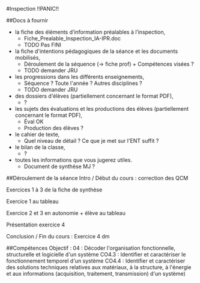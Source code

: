 #Inspection
!!PANIC!!

##Docs à fournir
* la fiche des éléments d’information préalables à l’inspection,
	* Fiche_Prealable_Inspection_IA-IPR.doc
	* TODO Pas FINI
* la fiche d'intentions pédagogiques de la séance et les documents mobilisés,
	* Déroulement de la séquence (-> fiche prof) + Compétences visées ? 
	* TODO demander JRU
* les progressions dans les différents enseignements,
	* Séquence ? Toute l'année ? Autres disciplines ?
	* TODO demander JRU
* des dossiers d'élèves  (partiellement concernant le format PDF),
	* ?
* les sujets des évaluations et les productions des élèves (partiellement concernant le format PDF),
	* Éval OK
	* Production des élèves ?
* le cahier de texte,
	* Quel niveau de détail ? Ce que je met sur l'ENT suffit ?
* le bilan de la classe,
	* ?
* toutes les informations que vous jugerez utiles.
	* Document de synthèse MJ ?

##Déroulement de la séance
Intro / Début du cours : correction des QCM

Exercices 1 à 3 de la fiche de synthèse

Exercice 1 au tableau

Exercice 2 et 3 en autonomie + élève au tableau

Présentation exercice 4

Conclusion / Fin du cours : Exercice 4 dm

##Compétences
Objectif : 
04 : Décoder l'organisation fonctionnelle, structurelle et logicielle d'un système
CO4.3 : Identifier et caractériser le fonctionnement temporel d'un système
CO4.4 : Identifier et caractériser des solutions techniques relatives aux matériaux, à la structure, à l'énergie et aux informations (acquisition, traitement, transmission) d'un système)
